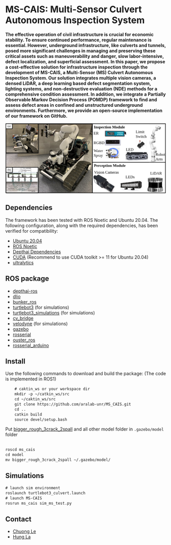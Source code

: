 # MS-CAIS: Multi-Sensor Culvert Autonomous Inspection System
**The effective operation of civil infrastructure is crucial for economic stability. To ensure continued performance, regular maintenance is essential. However, underground infrastructure, like culverts and tunnels, posed more significant challenges in managing and preserving these critical assets such as maneuverability and danger,  slow labor-intensive, defect localization, and superficial assessment. In this paper, we propose a cost-effective solution for infrastructure inspection through the development of MS-CAIS, a Multi-Sensor (MS) Culvert Autonomous Inspection System. Our solution integrates multiple vision cameras, a densed LiDAR, a deep learning based defect segmentation system, lighting systems, and non-destructive evaluation (NDE) methods for a comprehensive condition assessment. In addition, we integrate a Partially Observable Markov Decision Process (POMDP) framework to find and assess defect areas in confined and unstructured underground environments. Furthermore, we provide an open-source implementation of our framework on GitHub.**

<p align='center'>
    <img src="./pic/ms-robot.png" alt="drawing" width="800"/>
</p>

## Dependencies
The framework has been tested with ROS Noetic and Ubuntu 20.04. The following configuration, along with the required dependencies, has been verified for compatibility:

- [Ubuntu 20.04](https://releases.ubuntu.com/focal/)
- [ROS Noetic](http://wiki.ros.org/noetic/Installation/Ubuntu) 
- [Depthai Dependencies](https://docs.luxonis.com/software/ros/depthai-ros/build/)
- [CUDA](https://developer.nvidia.com/cuda-downloads) (Recommend to use CUDA toolkit >= 11 for Ubuntu 20.04)
- [ultralytics](https://github.com/ultralytics)


## ROS package
- [depthai-ros](https://github.com/luxonis/depthai-ros/tree/noetic)
- [dlio](https://github.com/vectr-ucla/direct_lidar_inertial_odometry)
- [bunker_ros](https://github.com/agilexrobotics/bunker_ros)
- [turtlebot3](https://github.com/ROBOTIS-GIT/turtlebot3) (for simulations)
- [turtlebot3_simulations](https://github.com/ROBOTIS-GIT/turtlebot3_simulations) (for simulations)
- [cv_bridge](https://github.com/ros-perception/vision_opencv)
- [velodyne](https://github.com/ros-drivers/velodyne) (for simulations)
- [gazebo](https://gazebosim.org/docs/latest/ros_installation/)
- [rosserial](https://github.com/ros-drivers/rosserial)
- [ouster_ros](https://github.com/ouster-lidar/ouster-ros)
- [rosserial_arduino](http://wiki.ros.org/rosserial_arduino/Tutorials/Arduino%20IDE%20Setup)

## Install
Use the following commands to download and build the package: (The code is implemented in ROS1)

```
    # caktin_ws or your workspace dir 
    mkdir -p ~/catkin_ws/src 
    cd ~/caktin_ws/src    
    git clone https://github.com/aralab-unr/MS_CAIS.git
    cd ..
    catkin build
    source devel/setup.bash
```
Put [bigger_rough_3crack_2spall](https://github.com/aralab-unr/MS_CAIS/tree/master/model/bigger_rough_3crack_2spall) and all other model folder in ```.gazebo/model``` folder

```

roscd ms_cais
cd model
mv bigger_rough_3crack_2spall ~/.gazebo/model/
```

## Simulations
```
# launch sim environment
roslaunch turtlebot3_culvert.launch
# launch MS-CAIS
rosrun ms_cais sim_ms_test.py
```

## Contact
- [Chuong Le](mailto:chuongl@unr.edu)
- [Hung La](mailto:hla@unr.edu)
